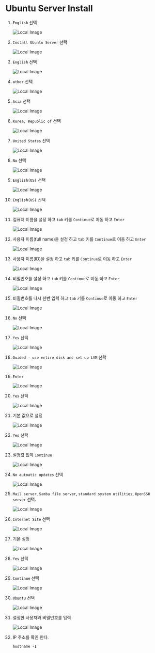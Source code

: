 # Ubuntu Server Install

1. `English` 선택

    ![Local Image](/img/ubuntu_install/ubuntu_install01.png)

2. `Install Ubuntu Server` 선택

    ![Local Image](/img/ubuntu_install/ubuntu_install02.png)

3. `English` 선택

    ![Local Image](/img/ubuntu_install/ubuntu_install03.png)

4. `other` 선택

    ![Local Image](/img/ubuntu_install/ubuntu_install04.png)

5. `Asia` 선택

    ![Local Image](/img/ubuntu_install/ubuntu_install05.png)

6. `Korea, Republic of` 선택

    ![Local Image](/img/ubuntu_install/ubuntu_install06.png)

7. `United States` 선택

    ![Local Image](/img/ubuntu_install/ubuntu_install07.png)

8. `No` 선택

    ![Local Image](/img/ubuntu_install/ubuntu_install08.png)

9. `English(US)` 선택

    ![Local Image](/img/ubuntu_install/ubuntu_install09.png)

10. `English(US)` 선택

    ![Local Image](/img/ubuntu_install/ubuntu_install10.png)

11. 컴퓨터 이름을 설정 하고 `tab` 키를 `Continue`로 이동 하고 `Enter`

    ![Local Image](/img/ubuntu_install/ubuntu_install11.png)

12. 사용자 이름(full name)을 설정 하고 `tab` 키를 `Continue`로 이동 하고 `Enter`

    ![Local Image](/img/ubuntu_install/ubuntu_install12.png)

13. 사용자 이름(ID)을 설정 하고 `tab` 키를 `Continue`로 이동 하고 `Enter`

    ![Local Image](/img/ubuntu_install/ubuntu_install13.png)

14. 비밀번호를 설정 하고 `tab` 키를 `Continue`로 이동 하고 `Enter`

    ![Local Image](/img/ubuntu_install/ubuntu_install14.png)

15. 비밀번호를 다시 한번 입력 하고 `tab` 키를 `Continue`로 이동 하고 `Enter`

    ![Local Image](/img/ubuntu_install/ubuntu_install15.png)

16. `No` 선택

    ![Local Image](/img/ubuntu_install/ubuntu_install16.png)

17. `Yes` 선택

    ![Local Image](/img/ubuntu_install/ubuntu_install17.png)

18. `Guided - use entire disk and set up LVM` 선택

    ![Local Image](/img/ubuntu_install/ubuntu_install18.png)

19. `Enter`

    ![Local Image](/img/ubuntu_install/ubuntu_install19.png)

20. `Yes` 선택

    ![Local Image](/img/ubuntu_install/ubuntu_install20.png)

21. 기본 값으로 설정

    ![Local Image](/img/ubuntu_install/ubuntu_install21.png)

22. `Yes` 선택

    ![Local Image](/img/ubuntu_install/ubuntu_install22.png)

23. 설정값 없이 `Continue`

    ![Local Image](/img/ubuntu_install/ubuntu_install23.png)

24. `No autoatic updates` 선택

    ![Local Image](/img/ubuntu_install/ubuntu_install24.png)

25. `Mail server`, `Samba file server`, `standard system utilities`, `OpenSSH server` 선택.

    ![Local Image](/img/ubuntu_install/ubuntu_install25.png)

26. `Internet Site` 선택

    ![Local Image](/img/ubuntu_install/ubuntu_install26.png)

27. 기본 설정

    ![Local Image](/img/ubuntu_install/ubuntu_install27.png)

28. `Yes` 선택

    ![Local Image](/img/ubuntu_install/ubuntu_install28.png)

29. `Continue` 선택

    ![Local Image](/img/ubuntu_install/ubuntu_install29.png)

30. `Ubuntu` 선택

    ![Local Image](/img/ubuntu_install/ubuntu_install30.png)

31. 설정한 사용자와 비밀번호를 입력

    ![Local Image](/img/ubuntu_install/ubuntu_install31.png)

32. IP 주소를 확인 한다.

    ```commandline
    hostname -I
    ```